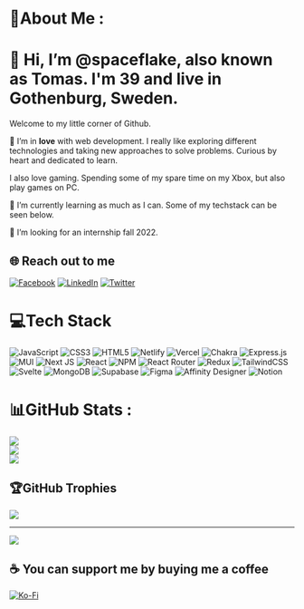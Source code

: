 # 💫About Me :
# 👋 Hi, I’m @spaceflake, also known as Tomas. I'm 39 and live in Gothenburg, Sweden.

Welcome to my little corner of Github.

👀 I’m in **love** with web development. I really like exploring different technologies and taking new approaches to solve problems. Curious by heart and dedicated to learn.

I also love gaming. Spending some of my spare time on my Xbox, but also play games on PC. 

🌱 I’m currently learning as much as I can. Some of my techstack can be seen below.

💞️ I’m looking for an internship fall 2022.


## 🌐 Reach out to me
[![Facebook](https://img.shields.io/badge/Facebook-%231877F2.svg?logo=Facebook&logoColor=white)](https://facebook.com/tomasfridekrans) [![LinkedIn](https://img.shields.io/badge/LinkedIn-%230077B5.svg?logo=linkedin&logoColor=white)](https://linkedin.com/in/tomasfridekrans) [![Twitter](https://img.shields.io/badge/Twitter-%231DA1F2.svg?logo=Twitter&logoColor=white)](https://twitter.com/spaceflake1) 

# 💻Tech Stack
![JavaScript](https://img.shields.io/badge/javascript-%23323330.svg?style=for-the-badge&logo=javascript&logoColor=%23F7DF1E) ![CSS3](https://img.shields.io/badge/css3-%231572B6.svg?style=for-the-badge&logo=css3&logoColor=white) ![HTML5](https://img.shields.io/badge/html5-%23E34F26.svg?style=for-the-badge&logo=html5&logoColor=white) ![Netlify](https://img.shields.io/badge/netlify-%23000000.svg?style=for-the-badge&logo=netlify&logoColor=#00C7B7) ![Vercel](https://img.shields.io/badge/vercel-%23000000.svg?style=for-the-badge&logo=vercel&logoColor=white) ![Chakra](https://img.shields.io/badge/chakra-%234ED1C5.svg?style=for-the-badge&logo=chakraui&logoColor=white) ![Express.js](https://img.shields.io/badge/express.js-%23404d59.svg?style=for-the-badge&logo=express&logoColor=%2361DAFB) ![MUI](https://img.shields.io/badge/MUI-%230081CB.svg?style=for-the-badge&logo=material-ui&logoColor=white) ![Next JS](https://img.shields.io/badge/Next-black?style=for-the-badge&logo=next.js&logoColor=white) ![React](https://img.shields.io/badge/react-%2320232a.svg?style=for-the-badge&logo=react&logoColor=%2361DAFB) ![NPM](https://img.shields.io/badge/NPM-%23000000.svg?style=for-the-badge&logo=npm&logoColor=white) ![React Router](https://img.shields.io/badge/React_Router-CA4245?style=for-the-badge&logo=react-router&logoColor=white) ![Redux](https://img.shields.io/badge/redux-%23593d88.svg?style=for-the-badge&logo=redux&logoColor=white) ![TailwindCSS](https://img.shields.io/badge/tailwindcss-%2338B2AC.svg?style=for-the-badge&logo=tailwind-css&logoColor=white) ![Svelte](https://img.shields.io/badge/svelte-%23f1413d.svg?style=for-the-badge&logo=svelte&logoColor=white) ![MongoDB](https://img.shields.io/badge/MongoDB-%234ea94b.svg?style=for-the-badge&logo=mongodb&logoColor=white) 	![Supabase](https://img.shields.io/badge/Supabase-3ECF8E?style=for-the-badge&logo=supabase&logoColor=white) 	![Figma](https://img.shields.io/badge/figma-%23F24E1E.svg?style=for-the-badge&logo=figma&logoColor=white) ![Affinity Designer](https://img.shields.io/badge/affinitydesginer-%231B72BE.svg?style=for-the-badge&logo=affinity-designer&logoColor=white) ![Notion](https://img.shields.io/badge/Notion-%23000000.svg?style=for-the-badge&logo=notion&logoColor=white)
# 📊GitHub Stats :
![](https://github-readme-stats.vercel.app/api?username=spaceflake&theme=nord&hide_border=false&include_all_commits=false&count_private=false)<br/>
![](https://github-readme-streak-stats.herokuapp.com/?user=spaceflake&theme=nord&hide_border=false)<br/>
![](https://github-readme-stats.vercel.app/api/top-langs/?username=spaceflake&theme=nord&hide_border=false&include_all_commits=false&count_private=false&layout=compact)

## 🏆GitHub Trophies
![](https://github-profile-trophy.vercel.app/?username=spaceflake&theme=nord&no-frame=false&no-bg=false&margin-w=4)

---
[![](https://visitcount.itsvg.in/api?id=spaceflake&icon=7&color=0)](https://visitcount.itsvg.in)

  ## ☕ You can support me by buying me a coffee
  [![Ko-Fi](https://img.shields.io/badge/Ko--fi-F16061?style=for-the-badge&logo=ko-fi&logoColor=white)](https://ko-fi.com/tomasfridekrans) 

  <!-- Proudly created with GPRM ( https://gprm.itsvg.in ) -->
  
